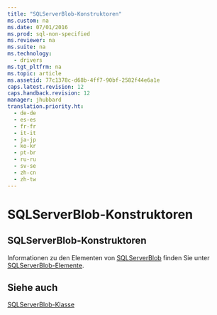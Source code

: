 ```yaml
---
title: "SQLServerBlob-Konstruktoren"
ms.custom: na
ms.date: 07/01/2016
ms.prod: sql-non-specified
ms.reviewer: na
ms.suite: na
ms.technology: 
  - drivers
ms.tgt_pltfrm: na
ms.topic: article
ms.assetid: 77c1378c-d68b-4ff7-90bf-2582f44e6a1e
caps.latest.revision: 12
caps.handback.revision: 12
manager: jhubbard
translation.priority.ht: 
  - de-de
  - es-es
  - fr-fr
  - it-it
  - ja-jp
  - ko-kr
  - pt-br
  - ru-ru
  - sv-se
  - zh-cn
  - zh-tw
---
```

# SQLServerBlob-Konstruktoren
    
## SQLServerBlob\-Konstruktoren  
 Informationen zu den Elementen von [SQLServerBlob](../content/SQLServerBlob-Class.md) finden Sie unter [SQLServerBlob-Elemente](../content/SQLServerBlob-Members.md).  
  
## Siehe auch  
 [SQLServerBlob-Klasse](../content/SQLServerBlob-Class.md)  
  
  